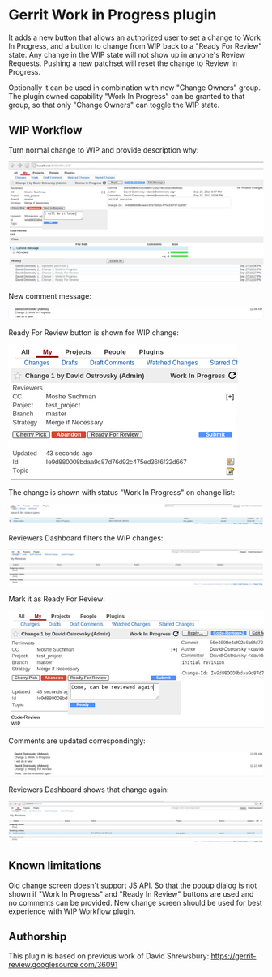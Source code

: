 Gerrit Work in Progress plugin
==============================

It adds a new button that allows an authorized user to set a
change to Work In Progress, and a button to change from WIP back
to a "Ready For Review" state. Any change in the WIP state will not
show up in anyone's Review Requests. Pushing a new patchset will
reset the change to Review In Progress.

Optionally it can be used in combination with new "Change Owners"
group. The plugin owned capability "Work In Progress" can be granted
to that group, so that only "Change Owners" can toggle the WIP state.

WIP Workflow
------------

Turn normal change to WIP and provide description why:

![Turn normal change to WIP and provide description why](src/main/resources/Documentation/images/mark_as_wip.png)

New comment message:

![New comment message](src/main/resources/Documentation/images/wip_comment.png)

Ready For Review button is shown for WIP change:

![Ready For Review button is shown for WIP change](src/main/resources/Documentation/images/ready_for_review.png)

The change is shown with status "Work In Progress" on change list:

![The change is shown with status "Work In Progress" on change list](src/main/resources/Documentation/images/wip_on_change_list.png)

Reviewers Dashboard filters the WIP changes:

![Reviewers Dashboard filters the WIP changes](src/main/resources/Documentation/images/filtered_wip_changes.png)

Mark it as Ready For Review:

![Mark it as Ready For Review](src/main/resources/Documentation/images/mark_as_ready.png)

Comments are updated correspondingly:

![Comments are updated correspondingly](src/main/resources/Documentation/images/updated_comments.png)

Reviewers Dashboard shows that change again:

![Reviewers Dashboard shows that change again](src/main/resources/Documentation/images/changes_are_shown.png)

Known limitations
-----------------

Old change screen doesn't support JS API. So that the popup dialog is not shown
if "Work In Progress" and "Ready In Review" buttons are used and no comments
can be provided. New change screen should be used for best experience with
WIP Workflow plugin. 

Authorship
----------

This plugin is based on previous work of David Shrewsbury:
https://gerrit-review.googlesource.com/36091
